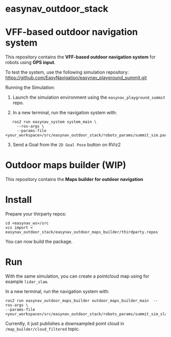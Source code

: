 # easynav_outdoor_stack

# VFF-based outdoor navigation system

This repository contains the **VFF-based outdoor navigation system** for robots using **GPS input**.

To test the system, use the following simulation repository: https://github.com/EasyNavigation/easynav_playground_summit.git

Running the Simulation:

1. Launch the simulation environment using the `easynav_playground_summit` repo.

2. In a new terminal, run the navigation system with:

```
   ros2 run easynav_system system_main \
     --ros-args \
     --params-file <your_workspace>/src/easynav_outdoor_stack/robots_params/summit_sim.params.yaml
```

3. Send a Goal from the `2D Goal Pose` button on RViz2


# Outdoor maps builder (WIP)

This repository contains the **Maps builder for outdoor navigation**

# Install

Prepare your thirparty repos:

```
cd <easynav_ws>/src
vcs import < easynav_outdoor_stack/easynav_outdoor_maps_builder/thirdparty.repos
```

You can now build the package.

# Run

With the same simulation, you can create a pointcloud map using for example `lidar_slam`. 

In a new terminal, run the navigation system with:

```
ros2 run easynav_outdoor_maps_builder outdoor_maps_builder_main  --ros-args \
--params-file <your_workspace>/src/easynav_outdoor_stack/robots_params/summit_sim_slam.params.yaml
```

Currently, it just publishes a downsampled point cloud in `/map_builder/cloud_filtered` topic.

